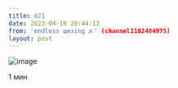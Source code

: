 ```yaml
---
title: 821
date: 2023-04-18 20:44:13
from: 'endless шизing ⍼' (channel1162404975)
layout: post
---
```


![image](photos/photo_39@18-04-2023_20-44-13.jpg)

1 мин
